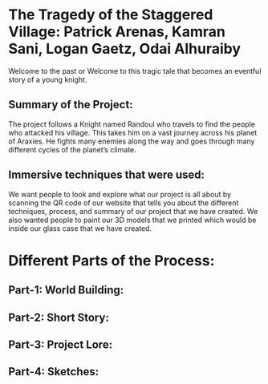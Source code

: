 # The Tragedy of the Staggered Village: Patrick Arenas, Kamran Sani, Logan Gaetz, Odai Alhuraiby 


Welcome to the past or Welcome to this tragic tale that becomes an eventful story of a young knight. 


## Summary of the Project: 

The project follows a Knight named Randoul who travels to find the people who attacked his village. This takes him on a vast journey across his planet of Araxies. He fights many enemies along the way and goes through many different cycles of the planet’s climate. 

## Immersive techniques that were used:

We want people to look and explore what our project is all about by scanning the QR code of our website that tells you about the different techniques, process, and summary of our project that we have created. We also wanted people to paint our 3D models that we printed which would be inside our glass case that we have created. 

# Different Parts of the Process:

## Part-1: World Building:


## Part-2: Short Story:


## Part-3: Project Lore:


## Part-4: Sketches:
